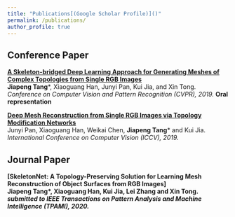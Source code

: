 ```yaml
---
title: "Publications[(Google Scholar Profile)]()"
permalink: /publications/
author_profile: true
---
```


## Conference Paper

<b>[A Skeleton-bridged Deep Learning Approach for Generating Meshes
of Complex Topologies from Single RGB Images](https://openaccess.thecvf.com/content_CVPR_2019/papers/Tang_A_Skeleton-Bridged_Deep_Learning_Approach_for_Generating_Meshes_of_Complex_CVPR_2019_paper.pdf)</b> <br> <b>Jiapeng Tang</b>\*, Xiaoguang Han, Junyi Pan, Kui Jia, and Xin Tong. <i>Conference on Computer Vision and Pattern Recognition (CVPR), 2019.</i> <b>Oral representation</b>

<b>[Deep Mesh Reconstruction from Single RGB Images
via Topology Modification Networks](https://openaccess.thecvf.com/content_ICCV_2019/papers/Pan_Deep_Mesh_Reconstruction_From_Single_RGB_Images_via_Topology_Modification_ICCV_2019_paper.pdf)</b> <br> Junyi Pan, Xiaoguang Han, Weikai Chen, <b>Jiapeng Tang</b>\* and Kui Jia. <i>International Conference on Computer Vision (ICCV), 2019.</i>

## Journal Paper

<b>[SkeletonNet: A Topology-Preserving Solution for Learning Mesh Reconstruction of Object Surfaces from RGB Images]<b> <br> <b>Jiapeng Tang</b>\*, Xiaoguang Han, Kui Jia, Lei Zhang and Xin Tong. <i> submitted to IEEE Transactions on Pattern Analysis and Machine Intelligence (TPAMI), 2020.</i>

